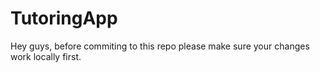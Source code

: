 # TutoringApp

Hey guys, before commiting to this repo please make sure your changes work locally first.
